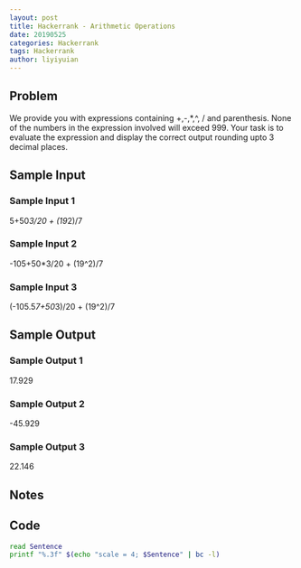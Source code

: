 ```yaml
---
layout: post
title: Hackerrank - Arithmetic Operations 
date: 20190525
categories: Hackerrank
tags: Hackerrank
author: liyiyuian
---
```



<!--more-->

## Problem
We provide you with expressions containing +,-,*,^, / and parenthesis. None of the numbers in the expression involved will exceed 999. 
Your task is to evaluate the expression and display the correct output rounding upto 3 decimal places.
## Sample Input
### Sample Input 1
5+50*3/20 + (19*2)/7
### Sample Input 2
-105+50*3/20 + (19^2)/7
### Sample Input 3
(-105.5*7+50*3)/20 + (19^2)/7
## Sample Output
### Sample Output 1
17.929
### Sample Output 2
-45.929
### Sample Output 3
 22.146


## Notes



## Code

```BASH
read Sentence
printf "%.3f" $(echo "scale = 4; $Sentence" | bc -l)
```



